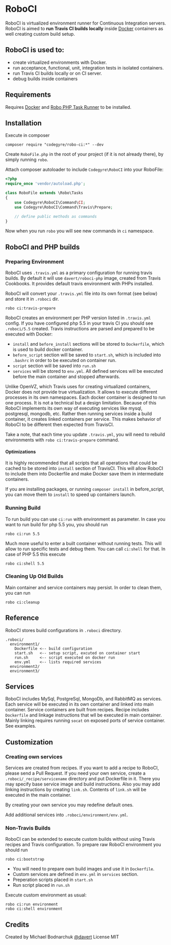 # RoboCI

RoboCI is virtualized environment runner for Continuous Integration servers.
RoboCI is aimed to **run Travis CI builds locally** inside [Docker](http://docker.io) containers as well creating custom build setup.

## RoboCI is used to:

* create virtualized environments with Docker.
* run acceptance, functional, unit, integration tests in isolated containers.
* run Travis CI builds locally or on CI server.
* debug builds inside containers

## Requirements

Requires [Docker](http://docker.io) and [Robo PHP Task Runner](http://robo.li) to be installed.

## Installation

Execute in composer

```
composer require "codegyre/robo-ci:*" --dev
```

Create `RoboFile.php` in the root of your project (if it is not already there), by simply running `robo`.

Attach composer autoloader to include `Codegyre\RoboCI` into your RoboFile:

``` php
<?php
require_once 'vendor/autoload.php';

class RoboFile extends \Robo\Tasks
{    
    use Codegyre\RoboCI\Command\CI;
    use Codegyre\RoboCI\Command\Travis\Prepare;

    // define public methods as commands
}
```

Now when you run `robo` you will see new commands in `ci` namespace.

## RoboCI and PHP builds

### Preparing Environment

RoboCI uses `.travis.yml` as a primary configuration for running travis builds.
By default it will use `davert/roboci-php` image, created from Travis Cookbooks.
It provides default travis environment with PHPs installed.

RoboCI will convert your `.travis.yml` file into its own format (see below) and store it in `.roboci` dir.

```
robo ci:travis-prepare
```

RoboCI creates an environment per PHP version listed in `.travis.yml` config. 
If you have configured php 5.5 in your travis CI you should see `.roboci/5.5` created. 
Travis instructions are parsed and prepared to be executed with Docker:

* `install` and `before_install` sections will be stored to `Dockerfile`, which is used to build docker container.
* `before_script` section will be saved to `start.sh`, which is included into `.bashrc` in order to be executed on container run.
* `script` section will be saved into `run.sh`
* `services` will be stored to `env.yml`. All defined services will be executed before the main container and stopped afterwards.

Unlike OpenVZ, which Travis uses for creating virtualized containers, Docker does not provide true virtualization.
It allows to execute different processes in its own namespaces. Each docker container is designed to run one process. 
It is not a technical but a design limitation. Because of this RoboCI implements its own way of executing services like mysql, postgresql, mongodb, etc. 
Rather then running services inside a build container, it creates linked containers per service. 
This makes behavior of RoboCI to be different then expected from TravisCI.

Take a note, that each time you update `.travis.yml`, you will need to rebuild environments with `robo ci:travis-prepare` command.

#### Optimizations

It is highly recommended that all scripts that all operations that could be cached to be stored into `install` section of TravisCI.
This will allow RoboCI to include them into Dockerfile and make Docker save them in intermediate containers.

If you are installing packages, or running `composer install` in before_script, you can move them to `install` to speed up containers launch.

### Running Build

To run build you can use `ci:run` with environment as parameter. In case you want to run build for php 5.5 you, you should run

```
robo ci:run 5.5
``` 

Much more useful to enter a built container without running tests. This will allow to run specific tests and debug them.
You can call `ci:shell` for that. In case of PHP 5.5 this execute

```
robo ci:shell 5.5
```

### Cleaning Up Old Builds

Main container and service containers may persist. In order to clean them, you can run 

```
robo ci:cleanup
```

## Reference

RoboCI stores build configurations in `.roboci` directory.

```
.roboci/
  environment1/
    Dockerfile <-- build configuration
    start.sh   <-- setup script, excuted on container start
    run.sh     <-- script executed on docker run
    env.yml    <-- lists required services
  environment2/
  environment3/
```

## Services

RoboCI includes MySql, PostgreSql, MongoDb, and RabbitMQ as services. Each service will be executed in its own container and linked into main container.
Service containers are built from recipes. Recipe includes `Dockerfile` and linkage instructions that wll be executed in main container.
Mainly linking requires running `socat` on exposed ports of service container. See examples.

## Customization

### Creating own services

Services are created from recipes. If you want to add a recipe to RoboCI, please send a Pull Request.
If you need your own service, create a `.roboci/_recipe/servicename` directory and put Dockerfile in it.
There you may specify base service image and build instructions. Also you may add linking instructions by creating `link.sh`.
Contents of `link.sh` will be executed in the main container.

By creating your own service you may redefine default ones.

Add additional services into `.roboci/environment/env.yml`.

### Non-Travis Builds

RoboCI can be extended to execute custom builds without using Travis recipes and Travis configuration.
To prepare raw RoboCI environment you should run 

```
robo ci:bootstrap
```

* You will need to prepare own build images and use it in `Dockerfile`.
* Custom services are defined in `env.yml` in `services` section.
* Preperation scripts placed in `start.sh`
* Run script placed in `run.sh`

Execute custom environment as usual:

```
robo ci:run environment
robo ci:shell environment
```


## Credits

Created by Michael Bodnarchuk [@davert](http://twitter.com/davert)
License MIT
